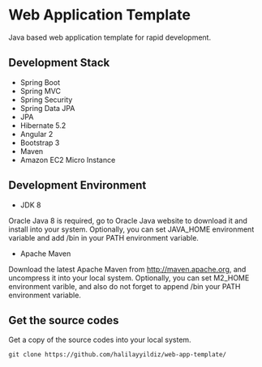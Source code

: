 Web Application Template
=============

Java based web application template for rapid development.


Development Stack
-----------------------
- Spring Boot
- Spring MVC
- Spring Security
- Spring Data JPA
- JPA
- Hibernate 5.2
- Angular 2
- Bootstrap 3
- Maven 
- Amazon EC2 Micro Instance

 

Development Environment
-----------------------

- JDK 8

Oracle Java 8 is required, go to Oracle Java website to download it and install into your system.
Optionally, you can set JAVA_HOME environment variable and add <JDK installation dir>/bin in your PATH environment variable.

- Apache Maven

Download the latest Apache Maven from http://maven.apache.org, and uncompress it into your local system.
Optionally, you can set M2_HOME environment varible, and also do not forget to append <Maven Installation dir>/bin your PATH environment variable.


Get the source codes
-------------------
Get a copy of the source codes into your local system.

`git clone https://github.com/halilayyildiz/web-app-template/`


